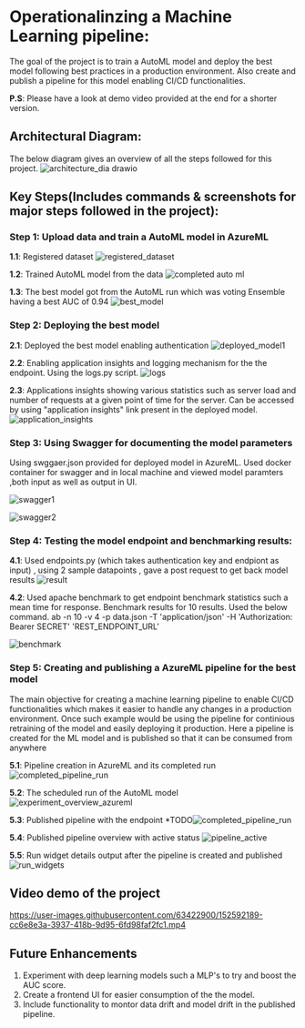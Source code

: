 # Operationalinzing a Machine Learning pipeline:
The goal of the project is to train a AutoML model and deploy the best model following  best practices in a production environment. Also create and publish a pipeline for this model enabling CI/CD functionalities.

**P.S**: Please have a look at demo video provided at the end for a shorter version.

## Architectural Diagram:
The below diagram gives an overview of all the steps followed for this project.
![architecture_dia drawio](https://user-images.githubusercontent.com/63422900/152593514-3f8ab5cb-4862-425e-b534-b6028e89af0d.png)

## Key Steps(Includes commands & screenshots for major steps followed in the project):
### Step 1: Upload data and train a AutoML model in AzureML
**1.1**: Registered dataset
![registered_dataset](https://user-images.githubusercontent.com/63422900/152594050-d88d5d95-0b3c-41e4-a30a-8ef033241e37.png)

**1.2**: Trained AutoML model from the data
![completed auto ml](https://user-images.githubusercontent.com/63422900/152594140-d1612602-851c-444d-a2f4-3389975dd663.png)

**1.3**: The best model got from the AutoML run which was voting Ensemble having a best AUC of 0.94
![best_model](https://user-images.githubusercontent.com/63422900/152594186-2cc6db6a-541c-45fb-ba94-5c7879bd9e01.png)

### Step 2: Deploying the best model
**2.1**: Deployed the best model enabling authentication
![deployed_model1](https://user-images.githubusercontent.com/63422900/152594843-1c9c2b17-e907-417e-b781-9dc4b6b2ef94.png)

**2.2**: Enabling application insights and logging mechanism for the the endpoint. Using the logs.py script. 
![logs](https://user-images.githubusercontent.com/63422900/152595320-1cb531dc-af65-4516-93a8-b9c953cb1f11.png)

**2.3**: Applications insights showing various statistics such as server load and number of requests at a given point of time for the server. Can be accessed by using "application insights" link present in the deployed model.
![application_insights](https://user-images.githubusercontent.com/63422900/152595666-a2d00ead-6b51-460e-b40e-6bf7d0d9c40a.png)

### Step 3: Using Swagger for documenting the model parameters
Using swggaer.json provided for deployed model in AzureML. Used docker container for swagger and in local machine and viewed model paramters ,both input as well as output in UI.

![swagger1](https://user-images.githubusercontent.com/63422900/152595795-7fef96ff-4cfe-4349-811e-ae4a465cff62.png)


![swagger2](https://user-images.githubusercontent.com/63422900/152595802-8a2d0f53-4c50-4b0a-b086-03f25bb2ec4f.png)


### Step 4: Testing the model endpoint and benchmarking results:
**4.1**: Used endpoints.py (which takes authentication key and endpiont as input) , using 2 sample datapoints , gave a post request to get back model results
![result](https://user-images.githubusercontent.com/63422900/152597149-2235f289-d9bd-4ea3-85c8-0fdc0304cd5c.png)

**4.2**: Used apache benchmark to get endpoint benchmark statistics such a mean time for response. Benchmark results for 10 results. Used the below command.
ab -n 10 -v 4 -p data.json -T 'application/json' -H 'Authorization: Bearer SECRET' 'REST_ENDPOINT_URL'

![benchmark](https://user-images.githubusercontent.com/63422900/152597298-969ce494-002c-44b6-a729-1600706081f4.png)

### Step 5: Creating and publishing a AzureML pipeline for the best model
The main objective for creating a machine learning pipeline to enable CI/CD functionalities which makes it easier to handle any changes in a production environment. Once such example would be using the pipeline for continious retraining of the model and easily deploying it production. Here a pipeline is created for the ML model and is published so that it can be consumed from anywhere

**5.1**: Pipeline creation in AzureML and its completed run 
![completed_pipeline_run](https://user-images.githubusercontent.com/63422900/152599388-bd0a5b0e-0e78-4594-a19a-0358444ae172.png)

**5.2**: The scheduled run of the AutoML model
![experiment_overview_azureml](https://user-images.githubusercontent.com/63422900/152599566-16323967-1ad9-4dc2-a08b-446bfc5c9e5d.png)

**5.3**: Published pipeline with the endpoint
*TODO![completed_pipeline_run](https://user-images.githubusercontent.com/63422900/152599469-5ce7fafe-4d80-498f-a541-a25c2e9b8f75.png)

**5.4**: Published pipeline overview with active status
![pipeline_active](https://user-images.githubusercontent.com/63422900/152599660-712e6623-9f9e-4574-9a1b-f85bb5b9db2b.png)

**5.5**: Run widget details output after the pipeline is created and published 
![run_widgets](https://user-images.githubusercontent.com/63422900/152599930-c518abda-1bac-46e5-bd2e-c00a5a528352.png)


## Video demo of the project

https://user-images.githubusercontent.com/63422900/152592189-cc6e8e3a-3937-418b-9d95-6fd98faf2fc1.mp4



## Future Enhancements 

1. Experiment with deep learning models such a MLP's to try and boost the AUC score.
2. Create a frontend UI for easier consumption of the the model.
3. Include functionality to montor data drift and model drift in the published pipeline.

